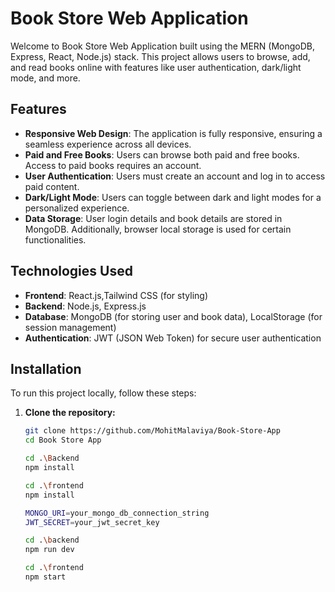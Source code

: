 #  Book Store Web Application

Welcome to Book Store Web Application built using the MERN (MongoDB, Express, React, Node.js) stack. This project allows users to browse, add, and read books online with features like user authentication, dark/light mode, and more.

## Features

- **Responsive Web Design**: The application is fully responsive, ensuring a seamless experience across all devices.
- **Paid and Free Books**: Users can browse both paid and free books. Access to paid books requires an account.
- **User Authentication**: Users must create an account and log in to access paid content.
- **Dark/Light Mode**: Users can toggle between dark and light modes for a personalized experience.
- **Data Storage**: User login details and book details are stored in MongoDB. Additionally, browser local storage is used for certain functionalities.

## Technologies Used

- **Frontend**: React.js,Tailwind CSS (for styling)
- **Backend**: Node.js, Express.js
- **Database**: MongoDB (for storing user and book data), LocalStorage (for session management)
- **Authentication**: JWT (JSON Web Token) for secure user authentication

## Installation

To run this project locally, follow these steps:

1. **Clone the repository:**

   ```bash
   git clone https://github.com/MohitMalaviya/Book-Store-App
   cd Book Store App

   cd .\Backend
   npm install

   cd .\frontend
   npm install
   
   MONGO_URI=your_mongo_db_connection_string
   JWT_SECRET=your_jwt_secret_key

   cd .\backend
   npm run dev

   cd .\frontend
   npm start
